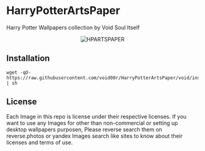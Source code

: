 
# HarryPotterArtsPaper
Harry Potter Wallpapers collection by Void Soul Itself

<p align="center">
  <img src="http://0x0.st/-NSl.png" alt="HPARTSPAPER"/>
</p>

## Installation

```
wget -qO- https://raw.githubusercontent.com/void00r/HarryPotterArtsPaper/void/install.sh | sh
```

## License

Each Image in this repo is license under their respective licenses. If you want to use any Images for other than non-commercial or setting up desktop wallpapers purposen, Please reverse search them on reverse.photos or yandex Images search like sites to know about their licenses and terms of use.
